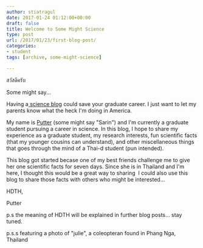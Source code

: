 ```yaml
---
author: stiatragul
date: 2017-01-24 01:12:00+00:00
draft: false
title: Welcome to Some Might Science
type: post
url: /2017/01/23/first-blog-post/
categories:
- student
tags: [archive, some-might-science]

---
```


สวัสดีครับ

Some might say...

Having a[ science blog](http://www.nextscientist.com/writing-science-blog-saved-phd/) could save your graduate career. I just want to let my parents know what the heck I'm doing in America.

My name is [Putter](http://stiatragul.weebly.com) (some might say "Sarin") and I'm currently a graduate student pursuing a career in science. In this blog, I hope to share my experience as a graduate student, my research interests, fun scientific facts (that my younger cousins can understand), and other miscellaneous things that goes through the mind of a Thai-d student (pun intended).

This blog got started becase one of my best friends challenge me to give her one scientific facts for seven days. Since she is in Thailand and I'm here, I thought this would be a great way to sharing  I could also use this blog to share those facts with others who might be interested...

HDTH,

Putter

p.s the meaning of HDTH will be explained in further blog posts... stay tuned.

p.s.s featuring a photo of "julie", a coleopteran found in Phang Nga, Thailand
